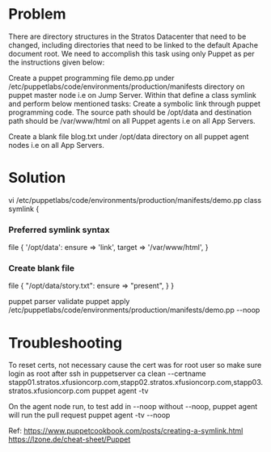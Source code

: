 # Problem
There are directory structures in the Stratos Datacenter that need to be changed, including directories that need to be linked to the default Apache document root. We need to accomplish this task using only Puppet as per the instructions given below:

Create a puppet programming file demo.pp under /etc/puppetlabs/code/environments/production/manifests directory on puppet master node i.e on Jump Server. Within that define a class symlink and perform below mentioned tasks:
Create a symbolic link through puppet programming code. The source path should be /opt/data and destination path should be /var/www/html on all Puppet agents i.e on all App Servers.

Create a blank file blog.txt under /opt/data directory on all puppet agent nodes i.e on all App Servers.

# Solution
vi /etc/puppetlabs/code/environments/production/manifests/demo.pp
class symlink {

### Preferred symlink syntax
  file { '/opt/data':
    ensure => 'link',
    target => '/var/www/html',
  }

### Create blank file
  file { "/opt/data/story.txt":
    ensure  => "present",
  }
}

puppet parser validate
puppet apply /etc/puppetlabs/code/environments/production/manifests/demo.pp --noop

# Troubleshooting
To reset certs, not necessary cause the cert was for root user so make sure login as root after ssh in
puppetserver ca clean --certname stapp01.stratos.xfusioncorp.com,stapp02.stratos.xfusioncorp.com,stapp03.stratos.xfusioncorp.com
puppet agent -tv

On the agent node run, to test add in --noop
without --noop, puppet agent will run the pull request
puppet agent -tv --noop


Ref: https://www.puppetcookbook.com/posts/creating-a-symlink.html  https://lzone.de/cheat-sheet/Puppet
